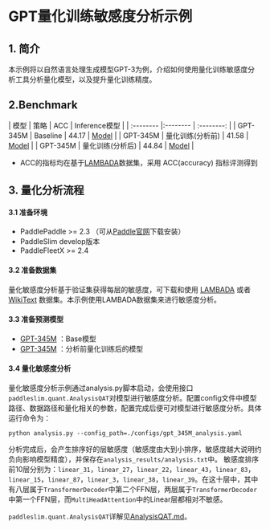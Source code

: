 # GPT量化训练敏感度分析示例


## 1. 简介
本示例将以自然语言处理生成模型GPT-3为例，介绍如何使用量化训练敏感度分析工具分析量化模型，以及提升量化训练精度。

## 2.Benchmark
| 模型  |  策略  | ACC | Inference模型 |
| :-------- |:-------- | :--------: |
| GPT-345M | Baseline | 44.17 | [Model](https://bj.bcebos.com/v1/paddle-slim-models/GPT_345M_Baseline.tar) |
| GPT-345M | 量化训练(分析前) | 41.58 | [Model](https://bj.bcebos.com/v1/paddle-slim-models/GPT_345_QAT_wo_analysis.tar) |
| GPT-345M | 量化训练(分析后)  | 44.84 | [Model](https://bj.bcebos.com/v1/paddle-slim-models/GPT_345M_QAT_w_analysis.tar) |


- ACC的指标均在基于[LAMBADA](https://raw.githubusercontent.com/cybertronai/bflm/master/lambada_test.jsonl)数据集，采用 ACC(accuracy) 指标评测得到

## 3. 量化分析流程
#### 3.1 准备环境
- PaddlePaddle >= 2.3 （可从[Paddle官网](https://www.paddlepaddle.org.cn/install/quick?docurl=/documentation/docs/zh/install/pip/linux-pip.html)下载安装）
- PaddleSlim develop版本
- PaddleFleetX >= 2.4

#### 3.2 准备数据集

量化敏感度分析基于验证集获得每层的敏感度，可下载和使用 [LAMBADA](https://raw.githubusercontent.com/cybertronai/bflm/master/lambada_test.jsonl) 或者 [WikiText](https://s3.amazonaws.com/research.metamind.io/wikitext/wikitext-103-v1.zip) 数据集。本示例使用LAMBADA数据集来进行敏感度分析。

#### 3.3 准备预测模型
- [GPT-345M](https://bj.bcebos.com/v1/paddle-slim-models/GPT_345M_Baseline.tar) ：Base模型
- [GPT-345M](https://bj.bcebos.com/v1/paddle-slim-models/GPT_345_QAT_wo_analysis.tar) ：分析前量化训练后的模型


#### 3.4 量化敏感度分析
量化敏感度分析示例通过analysis.py脚本启动，会使用接口```paddleslim.quant.AnalysisQAT```对模型进行敏感度分析。配置config文件中模型路径、数据路径和量化相关的参数，配置完成后便可对模型进行敏感度分析。具体运行命令为：

```shell
python analysis.py --config_path=./configs/gpt_345M_analysis.yaml
```

分析完成后，会产生排序好的层敏感度（敏感度由大到小排序，敏感度越大说明约负向影响模型精度），并保存在```analysis_results/analysis.txt```中。
敏感度排序前10层分别为：```linear_31```，```linear_27```，```linear_22```，```linear_43```，```linear_83```，```linear_15```，```linear_87```，```linear_3```，```linear_38```，```linear_39```。在这十层中，其中有八层属于```TransformerDecoder```中第二个FFN层，两层属于```TransformerDecoder```中第一个FFN层，而```MultiHeadAttention```中的Linear层都相对不敏感。

```paddleslim.quant.AnalysisQAT```详解见[AnalysisQAT.md](../../../docs/zh_cn/tutorials/quant/AnalysisQAT.md)。
